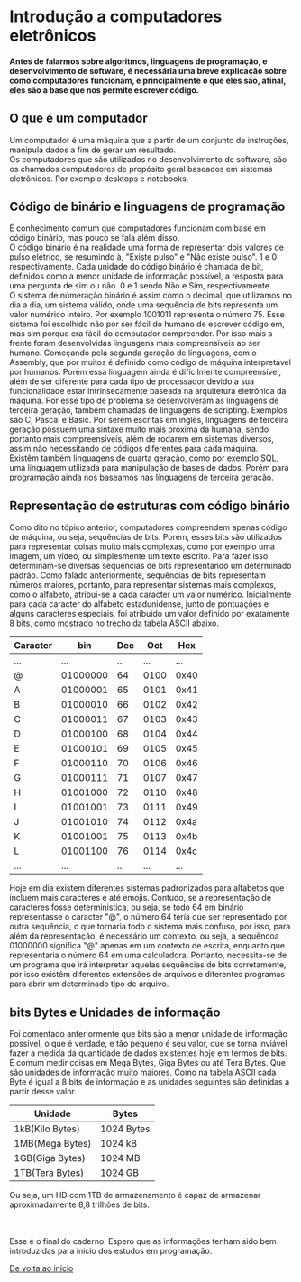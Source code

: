 # Introdução a computadores eletrônicos
#### Antes de falarmos sobre algoritmos, linguagens de programação, e desenvolvimento de software, é necessária uma breve explicação sobre como computadores funcionam, e principalmente o que eles são, afinal, eles são a base que nos permite escrever código.

## O que é um computador
Um computador é uma máquina que a partir de um conjunto de instruções, manipula dados a fim de gerar um resultado.<br>
Os computadores que são utilizados no desenvolvimento de software, são os chamados computadores de propósito geral baseados em sistemas eletrônicos. Por exemplo desktops e notebooks.
<br>

## Código de binário e linguagens de programação
É conhecimento comum que computadores funcionam com base em código binário, mas pouco se fala além disso. <br>
O código binário é na realidade uma forma de representar dois valores de pulso elétrico, se resumindo à, "Existe pulso" e "Não existe pulso". 1 e 0 respectivamente. Cada unidade do código binário é chamada de bit, definidos como a menor unidade de informação possível, a resposta para uma pergunta de sim ou não. 0 e 1 sendo Não e Sim, respectivamente. <br>
O sistema de númeração binário é assim como o decimal, que utilizamos no dia a dia, um sistema válido, onde uma sequência de bits representa um valor numérico inteiro. Por exemplo 1001011 representa o número 75.
Esse sistema foi escolhido não por ser fácil do humano de escrever código em, mas sim porque era fácil do computador compreender. Por isso mais a frente foram desenvolvidas linguagens mais compreensíveis ao ser humano. Começando pela segunda geração de línguagens, com o Assembly, que por muitos é definido como código de máquina interpretável por humanos. Porém essa linguagem ainda é difícilmente compreensível, além de ser diferente para cada tipo de processador devido a sua funcionalidade estar intrinsecamente baseada na arquitetura eletrônica da máquina. Por esse tipo de problema se desenvolveram as linguagens de terceira geração, também chamadas de linguagens de scripting. Exemplos são C, Pascal e Basic. Por serem escritas em inglês, linguagens de terceira geração possuem uma sintaxe muito mais próxima da humana, sendo portanto mais compreensíveis, além de rodarem em sistemas diversos, assim não necessitando de códigos diferentes para cada máquina. <br>
Existêm também linguagens de quarta geração, como por exemplo SQL, uma linguagem utilizada para manipulação de bases de dados. Porém para programação ainda nos baseamos nas línguagens de terceira geração.

## Representação de estruturas com código binário
Como dito no tópico anterior, computadores compreendem apenas código de máquina, ou seja, sequências de bits. Porém, esses bits são utilizados para representar coisas muito mais complexas, como por exemplo uma imagem, um vídeo, ou simplesmente um texto escrito. Para fazer isso determinam-se diversas sequências de bits representando um determinado padrão. Como falado anteriormente, sequências de bits representam números maiores, portanto, para representar sistemas mais complexos, como o alfabeto, atribui-se a cada caracter um valor numérico. Inicialmente para cada caracter do alfabeto estadunidense, junto de pontuações e alguns caracteres especiais, foi atribuido um valor definido por exatamente 8 bits, como mostrado no trecho da tabela ASCII abaixo.

| Caracter |   bin   | 	 Dec 	| Oct 	| Hex|
|----------|---------|----------|-------|----|
|...       | ...     |   ...    |  ...  | ...|
|@         |01000000 |	 64     | 0100  |0x40|
|A         |01000001 |	 65     | 0101  |0x41|
|B         |01000010 |	 66     | 0102  |0x42|
|C         |01000011 |	 67     | 0103  |0x43|
|D         |01000100 |	 68     | 0104  |0x44|
|E         |01000101 |	 69     | 0105  |0x45|
|F         |01000110 |	 70     | 0106  |0x46|
|G         |01000111 |	 71     | 0107  |0x47|
|H         |01001000 |	 72     | 0110  |0x48|
|I         |01001001 |	 73     | 0111  |0x49|
|J         |01001010 |	 74     | 0112  |0x4a|
|K         |01001001 |	 75     | 0113  |0x4b|
|L         |01001100 |	 76     | 0114  |0x4c|
| ...      |  ...    |    ...   | ...   | ...|

Hoje em dia existem diferentes sistemas padronizados para alfabetos que incluem mais caracteres e até emojis. Contudo, se a representação de caracteres fosse deterministica, ou seja, se todo 64 em binário representasse o caracter "@", o número 64 tería que ser representado por outra sequência, o que tornaria todo o sistema mais confuso, por isso, para além da representação, é necessário um contexto, ou seja, a sequêncoa 01000000 significa "@" apenas em um contexto de escrita, enquanto que representaria o número 64 em uma calculadora. Portanto, necessita-se de um programa que irá interpretar aquelas sequências de bits corretamente, por isso existêm diferentes extensões de arquivos e diferentes programas para abrir um determinado tipo de arquivo.
<br>

## bits Bytes e Unidades de informação
Foi comentado anteriormente que bits são a menor unidade de informação possível, o que é verdade, e tão pequeno é seu valor, que se torna inviável fazer a medida da quantidade de dados existentes hoje em termos de bits. É comum medir coisas em Mega Bytes, Giga Bytes ou até Tera Bytes. Que são unidades de informação muito maiores. Como na tabela ASCII cada Byte é igual a 8 bits de informação e as unidades seguintes são definidas a partir desse valor.

|     Unidade     |     Bytes     |
|-----------------|---------------|
| 1kB(Kilo Bytes) |1024 Bytes     |
| 1MB(Mega Bytes) |1024 kB        |
| 1GB(Giga Bytes) |1024 MB        |
| 1TB(Tera Bytes) |1024 GB        |

Ou seja, um HD com 1TB de armazenamento é capaz de armazenar aproximadamente 8,8 trilhões de bits. 
<br>

<br>
<br>
Esse é o final do caderno. Espero que as informações tenham sido bem introduzidas para inicio dos estudos em programação. 

[De volta ao início](#introdução-a-computadores-eletrônicos)
